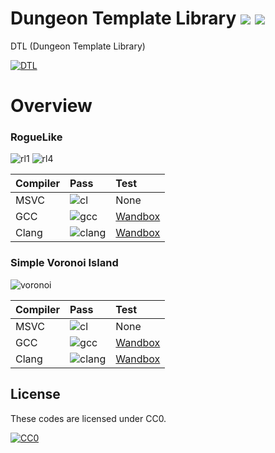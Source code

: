 ﻿# Dungeon Template Library <a href="http://creativecommons.org/publicdomain/zero/1.0/deed.ja"><img src="https://img.shields.io/badge/license-CC0-blue.svg"></a> <a href="https://github.com/Kasugaccho/AsLib"><img src="https://img.shields.io/badge/0.1.0-passing-brightgreen.svg"></a>
DTL (Dungeon Template Library)

[![DTL](https://raw.githubusercontent.com/Kasugaccho/AsLib/master/aslib/Picture/Title/aslib150.png "DTL")](https://github.com/Kasugaccho/AsLib)

# Overview

### RogueLike

![rl1](https://github.com/Kasugaccho/DTL_RogueLike/blob/master/picture/rl.gif)
![rl4](https://github.com/Kasugaccho/DTL_RogueLike/blob/master/picture/rl4.gif)

|Compiler|Pass|Test|
|:---|:---|:---|
|MSVC|![cl](https://img.shields.io/badge/cl%2014.10-passing-brightgreen.svg)|None|
|GCC|![gcc](https://img.shields.io/badge/gcc%205.1.0-passing-brightgreen.svg)|[Wandbox](https://wandbox.org/permlink/zlwCfiuu0lE3zwM9)|
|Clang|![clang](https://img.shields.io/badge/clang%203.5.0-passing-brightgreen.svg)|[Wandbox](https://wandbox.org/permlink/r0PaawnBDMxH6RBa)|

### Simple Voronoi Island

![voronoi](https://github.com/Kasugaccho/DTL_SimpleVoronoiIsland/blob/master/picture/voronoi.gif)

|Compiler|Pass|Test|
|:---|:---|:---|
|MSVC|![cl](https://img.shields.io/badge/cl%2014.10-passing-brightgreen.svg)|None|
|GCC|![gcc](https://img.shields.io/badge/gcc%205.1.0-passing-brightgreen.svg)|[Wandbox](https://wandbox.org/permlink/ptNcR2SIufjeWZJp)|
|Clang|![clang](https://img.shields.io/badge/clang%203.5.0-passing-brightgreen.svg)|[Wandbox](https://wandbox.org/permlink/oWqCZambD9Kx0H0g)|

## License

These codes are licensed under CC0.

[![CC0](http://i.creativecommons.org/p/zero/1.0/88x31.png "CC0")](http://creativecommons.org/publicdomain/zero/1.0/deed.ja)
